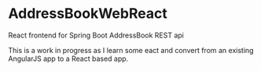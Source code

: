# AddressBookWebReact
React frontend for Spring Boot AddressBook REST api

This is a work in progress as I learn some eact and convert from an existing AngularJS app to a React based app.
